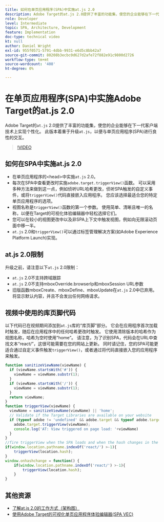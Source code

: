 ```yaml
---
title: 如何在单页应用程序(SPA)中实施at.js 2.0
description: Adobe Target的at.js 2.0提供了丰富的功能集，使您的企业能够在下一代客户端技术上实现个性化。 请按照以下步骤在单页应用程序(SPA)中实施at.js 2.0。
role: Developer
level: Intermediate
topic: SPA, Architecture, Development
feature: Implementation
doc-type: technical video
kt: null
author: Daniel Wright
exl-id: 955f0571-5791-4dbb-9931-e6d5c8bb42a7
source-git-commit: 80208b3ecbc0d627d2afe72f882e91c9800d2726
workflow-type: tm+mt
source-wordcount: '408'
ht-degree: 0%

---
```


# 在单页应用程序(SPA)中实施Adobe Target的at.js 2.0

Adobe Target的`at.js` 2.0提供了丰富的功能集，使您的企业能够在下一代客户端技术上实现个性化。 此版本着重于升级`at.js`，以便与单页应用程序(SPA)进行良性的交互。

>[!VIDEO](https://video.tv.adobe.com/v/26248?quality=12)

## 如何在SPA中实施at.js 2.0

* 在单页应用程序的&lt;head>中实施`at.js` 2.0。
* 每次在SPA中查看更改时实施`adobe.target.triggerView()`函数。 可以采用多种方法来做到这一点，例如侦听URL哈希更改，侦听SPA触发的自定义事件，或将`triggerView()`代码直接嵌入应用程序。 您应该选择最适合您的特定单页应用程序的选项。
* 视图名称是`triggerView()`函数的第一个参数。 使用简单、清晰且唯一的名称，以便在Target的可视化体验编辑器中轻松选择它们。
* 您可以在较小的视图更改中以及非SPA上下文中触发视图，例如向无限滚动页面中移一半。
* `at.js` 2.0和`triggerView()`可以通过标签管理解决方案(如Adobe Experience Platform Launch)实现。

## at.js 2.0限制

升级之前，请注意以下`at.js` 2.0限制：

* `at.js` 2.0不支持跨域跟踪
* `at.js` 2.0不支持mboxOverride.browserIp和mboxSession URL参数
* 旧版函数mboxCreate、mboxDefine、mboxUpdate在`at.js` 2.0中已弃用。将显示默认内容，并且不会发出任何网络请求。

## 视频中使用的库页脚代码

以下代码已在视频期间添加到`at.js`库的“库页脚”部分。 它会在应用程序首次加载时触发，随后在应用程序中的任何哈希更改时触发。 它使用清除版本的哈希作为视图名称，哈希为空时使用“home”。 请注意，为了识别SPA，代码会在URL中查找文本“react/”，这很可能需要在您的网站上更新。 同时请记住，您的SPA可能更适合通过自定义事件触发`triggerView()`，或者通过将代码直接嵌入您的应用程序来触发。

```javascript
function sanitizeViewName(viewName) {
  if (viewName.startsWith('#')) {
    viewName = viewName.substr(1);
  }
  if (viewName.startsWith('/')) {
    viewName = viewName.substr(1);
  }
  return viewName;
}
function triggerView(viewName) {
  viewName = sanitizeViewName(viewName) || 'home';
  // Validate if the Target Libraries are available on your website
  if (typeof adobe != 'undefined' && adobe.target && typeof adobe.target.triggerView === 'function') {
    adobe.target.triggerView(viewName);
    console.log('AT: View triggered on page load: '+viewName)
  }
}
//fire triggerView when the SPA loads and when the hash changes in the SPA
if(window.location.pathname.indexOf('react/') >-1){
    triggerView(location.hash);
}
window.onhashchange = function() {
    if(window.location.pathname.indexOf('react/') >-1){
        triggerView(location.hash);
    }
}
```

## 其他资源

* [了解at.js 2.0的工作方式（架构图）](understanding-how-atjs-20-works.md)
* [使用Adobe Target的可视化单页应用程序体验编辑器(SPA VEC)](../experiences/use-the-visual-experience-composer-for-single-page-applications.md)
